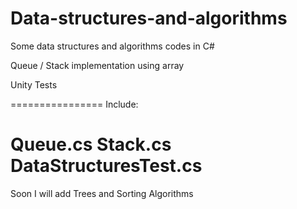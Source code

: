 # Data-structures-and-algorithms

Some data structures and algorithms codes in C#

Queue / Stack implementation using array

Unity Tests

================
Include:

Queue.cs
Stack.cs
DataStructuresTest.cs
================

Soon I will add Trees and Sorting Algorithms

